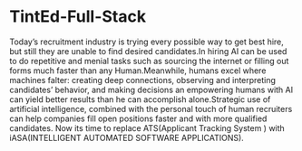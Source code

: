 # TintEd-Full-Stack
Today’s recruitment industry is trying every possible way to get best hire, but still they are unable to find desired candidates.In hiring AI can be used to do repetitive and menial tasks such as sourcing the internet or filling out forms much faster than any Human.Meanwhile, humans excel where machines falter: creating deep connections, observing and interpreting candidates’ behavior, and making decisions an empowering humans with AI can yield better results than he can accomplish alone.Strategic use of artificial intelligence, combined with the personal touch of human recruiters can help companies fill open positions faster and with more qualified candidates. Now its time to replace ATS(Applicant Tracking System ) with iASA(INTELLIGENT AUTOMATED SOFTWARE APPLICATIONS).
